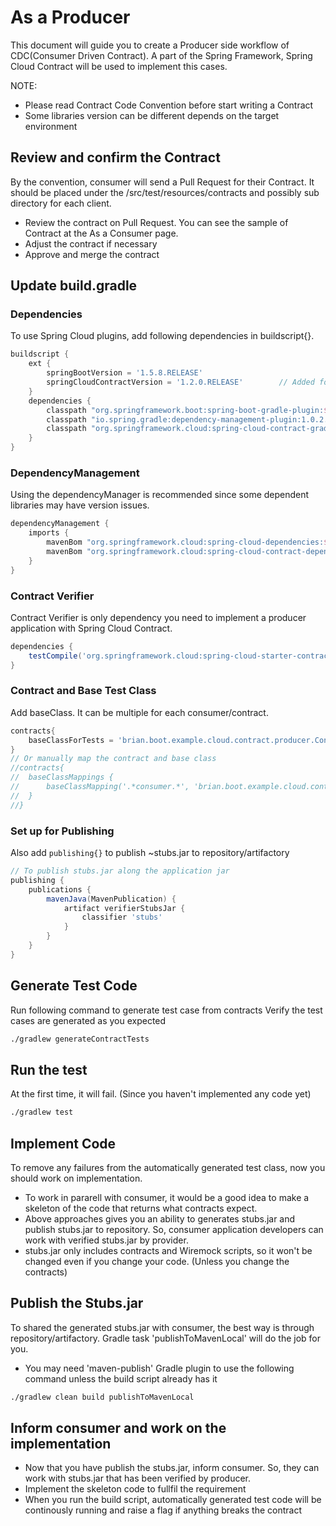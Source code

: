 # As a Producer

This document will guide you to create a Producer side workflow of CDC(Consumer Driven Contract). A part of the Spring Framework, Spring Cloud Contract will be used to implement this cases.

NOTE:
* Please read Contract Code Convention before start writing a Contract
* Some libraries version can be different depends on the target environment

## Review and confirm the Contract
By the convention, consumer will send a Pull Request for their Contract. It should be placed under the /src/test/resources/contracts and possibly sub directory for each client.

* Review the contract on Pull Request. You can see the sample of Contract at the As a Consumer page.
* Adjust the contract if necessary
* Approve and merge the contract


## Update build.gradle
### Dependencies
To use Spring Cloud plugins, add following dependencies in buildscript{}. 
```groovy
buildscript {
	ext {
		springBootVersion = '1.5.8.RELEASE'
		springCloudContractVersion = '1.2.0.RELEASE'		// Added for Spring Cloud Contract
	}
	dependencies {
		classpath "org.springframework.boot:spring-boot-gradle-plugin:${springBootVersion}"
		classpath "io.spring.gradle:dependency-management-plugin:1.0.2.RELEASE"
		classpath "org.springframework.cloud:spring-cloud-contract-gradle-plugin:${springCloudContractVersion}"
	}
}
```

### DependencyManagement
Using the dependencyManager is recommended since some dependent libraries may have version issues.
```groovy
dependencyManagement {
	imports {
        mavenBom "org.springframework.cloud:spring-cloud-dependencies:${springCloudVersion}"
        mavenBom "org.springframework.cloud:spring-cloud-contract-dependencies:${springCloudContractVersion}"
	}
}
```

### Contract Verifier
Contract Verifier is only dependency you need to implement a producer application with Spring Cloud Contract.
```groovy
dependencies {
	testCompile('org.springframework.cloud:spring-cloud-starter-contract-verifier')
}
```

### Contract and Base Test Class
Add baseClass. It can be multiple for each consumer/contract.
```groovy
contracts{
	baseClassForTests = 'brian.boot.example.cloud.contract.producer.ContractTest'
}
// Or manually map the contract and base class 
//contracts{
//	baseClassMappings {
//		baseClassMapping('.*consumer.*', 'brian.boot.example.cloud.contract.producer.ContractTest')
//	}
//}
```

### Set up for Publishing
Also add `publishing{}` to publish ~stubs.jar to repository/artifactory
```groovy
// To publish stubs.jar along the application jar
publishing {
    publications {
        mavenJava(MavenPublication) {
            artifact verifierStubsJar {
                classifier 'stubs'
            }
        }
    }
}
```

## Generate Test Code
Run following command to generate test case from contracts
Verify the test cases are generated as you expected
```sh
./gradlew generateContractTests
```

## Run the test
At the first time, it will fail. (Since you haven't implemented any code yet)
```sh
./gradlew test
```

## Implement Code
To remove any failures from the automatically generated test class, now you should work on implementation.

* To work in pararell with consumer, it would be a good idea to make a skeleton of the code that returns what contracts expect.
* Above approaches gives you an ability to generates stubs.jar and publish stubs.jar to repository. So, consumer application developers can work with verified stubs.jar by provider.
* stubs.jar only includes contracts and Wiremock scripts, so it won't be changed even if you change your code. (Unless you change the contracts)

## Publish the Stubs.jar
To shared the generated stubs.jar with consumer, the best way is through repository/artifactory. Gradle task 'publishToMavenLocal' will do the job for you. 

* You may need 'maven-publish' Gradle plugin to use the following command unless the build script already has it
```sh
./gradlew clean build publishToMavenLocal
```

## Inform consumer and work on the implementation
* Now that you have publish the stubs.jar, inform consumer. So, they can work with stubs.jar that has been verified by producer.
* Implement the skeleton code to fullfil the requirement
* When you run the build script, automatically generated test code will be continously running and raise a flag if anything breaks the contract